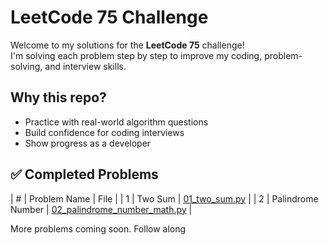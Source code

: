 # LeetCode 75 Challenge

Welcome to my solutions for the **LeetCode 75** challenge!  
I'm solving each problem step by step to improve my coding, problem-solving, and interview skills.

## Why this repo?
- Practice with real-world algorithm questions
- Build confidence for coding interviews
- Show progress as a developer

## ✅ Completed Problems

| # | Problem Name | File |
| 1 | Two Sum | [01_two_sum.py](01_two_sum.py) |
| 2 | Palindrome Number     | [02_palindrome_number_math.py](02_palindrome_number_math.py) |

More problems coming soon. Follow along 
